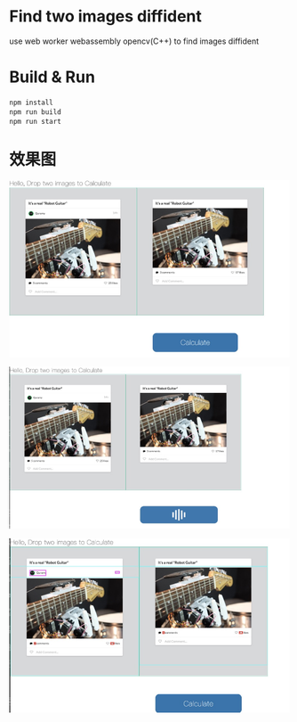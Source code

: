 # Find two images diffident
use web worker webassembly opencv(C++) to find images diffident

# Build & Run
`npm install`  
`npm run build`  
`npm run start`  

# 效果图  
![demo1](/webpack5-worker-wasm-demo/docs/img/img1.jpg)

![demo2](/webpack5-worker-wasm-demo/docs/img/img2.jpg)

![demo3](/webpack5-worker-wasm-demo/docs/img/img3.jpg)